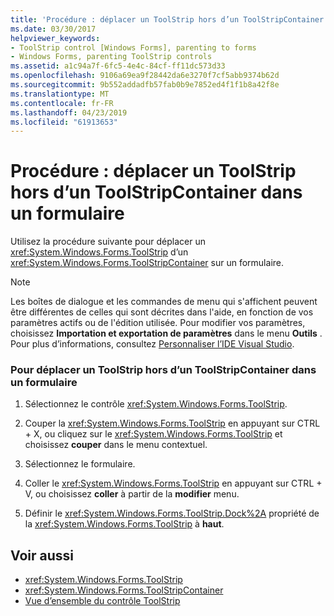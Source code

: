 ```yaml
---
title: 'Procédure : déplacer un ToolStrip hors d’un ToolStripContainer dans un formulaire'
ms.date: 03/30/2017
helpviewer_keywords:
- ToolStrip control [Windows Forms], parenting to forms
- Windows Forms, parenting ToolStrip controls
ms.assetid: a1c94a7f-6fc5-4e4c-84cf-ff11dc573d33
ms.openlocfilehash: 9106a69ea9f28442da6e3270f7cf5abb9374b62d
ms.sourcegitcommit: 9b552addadfb57fab0b9e7852ed4f1f1b8a42f8e
ms.translationtype: MT
ms.contentlocale: fr-FR
ms.lasthandoff: 04/23/2019
ms.locfileid: "61913653"
---
```

# <a name="how-to-move-a-toolstrip-out-of-a-toolstripcontainer-onto-a-form"></a>Procédure : déplacer un ToolStrip hors d’un ToolStripContainer dans un formulaire
Utilisez la procédure suivante pour déplacer un <xref:System.Windows.Forms.ToolStrip> d’un <xref:System.Windows.Forms.ToolStripContainer> sur un formulaire.  
  
> [!NOTE]
>  Les boîtes de dialogue et les commandes de menu qui s'affichent peuvent être différentes de celles qui sont décrites dans l'aide, en fonction de vos paramètres actifs ou de l'édition utilisée. Pour modifier vos paramètres, choisissez **Importation et exportation de paramètres** dans le menu **Outils** . Pour plus d’informations, consultez [Personnaliser l’IDE Visual Studio](/visualstudio/ide/personalizing-the-visual-studio-ide).  
  
### <a name="to-move-a-toolstrip-out-of-a-toolstripcontainer-onto-a-form"></a>Pour déplacer un ToolStrip hors d’un ToolStripContainer dans un formulaire  
  
1. Sélectionnez le contrôle <xref:System.Windows.Forms.ToolStrip>.  
  
2. Couper la <xref:System.Windows.Forms.ToolStrip> en appuyant sur CTRL + X, ou cliquez sur le <xref:System.Windows.Forms.ToolStrip> et choisissez **couper** dans le menu contextuel.  
  
3. Sélectionnez le formulaire.  
  
4. Coller le <xref:System.Windows.Forms.ToolStrip> en appuyant sur CTRL + V, ou choisissez **coller** à partir de la **modifier** menu.  
  
5. Définir le <xref:System.Windows.Forms.ToolStrip.Dock%2A> propriété de la <xref:System.Windows.Forms.ToolStrip> à **haut**.  
  
## <a name="see-also"></a>Voir aussi

- <xref:System.Windows.Forms.ToolStrip>
- <xref:System.Windows.Forms.ToolStripContainer>
- [Vue d’ensemble du contrôle ToolStrip](toolstrip-control-overview-windows-forms.md)

